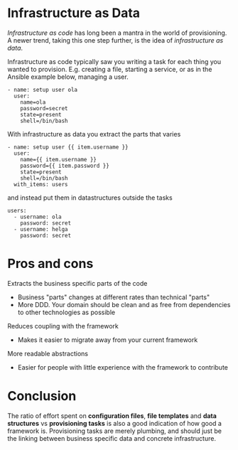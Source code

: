 Infrastructure as Data
======================

*Infrastructure as code* has long been a mantra in the world of provisioning. A newer trend, taking this one step further, is the idea of *infrastructure as data*.

Infrastructure as code typically saw you writing a task for each thing you wanted to provision. E.g. creating a file, starting a service, or as in the Ansible example below, managing a user.

```
- name: setup user ola
  user:
    name=ola
    password=secret
    state=present
    shell=/bin/bash
```

With infrastructure as data you extract the parts that varies

```
- name: setup user {{ item.username }}
  user:
    name={{ item.username }}
    password={{ item.password }}
    state=present
    shell=/bin/bash
  with_items: users
```

and instead put them in datastructures outside the tasks

```
users:
  - username: ola
    password: secret
  - username: helga
    password: secret
```

Pros and cons
=============

Extracts the business specific parts of the code
- Business "parts" changes at different rates than technical "parts"
- More DDD. Your domain should be clean and as free from dependencies to other technologies as possible

Reduces coupling with the framework
- Makes it easier to migrate away from your current framework

More readable abstractions
- Easier for people with little experience with the framework to contribute

Conclusion
==========

The ratio of effort spent on **configuration files**, **file templates** and **data structures** vs **provisioning tasks** is also a good indication of how good a framework is. Provisioning tasks are merely plumbing, and should just be the linking between business specific data and concrete infrastructure.

